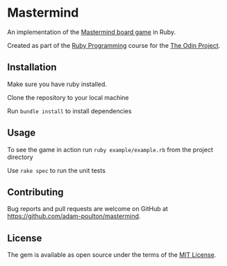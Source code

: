 # Mastermind

An implementation of the [Mastermind board game](https://en.wikipedia.org/wiki/Mastermind_(board_game)) in Ruby.

Created as part of the [Ruby Programming](https://www.theodinproject.com/courses/ruby-programming/lessons/oop) course for the [The Odin Project](https://www.theodinproject.com/).

## Installation

Make sure you have ruby installed.

Clone the repository to your local machine

Run `bundle install` to install dependencies

## Usage

To see the game in action run `ruby example/example.rb` from the project directory

Use `rake spec` to run the unit tests

## Contributing

Bug reports and pull requests are welcome on GitHub at https://github.com/adam-poulton/mastermind.

## License

The gem is available as open source under the terms of the [MIT License](https://opensource.org/licenses/MIT).
